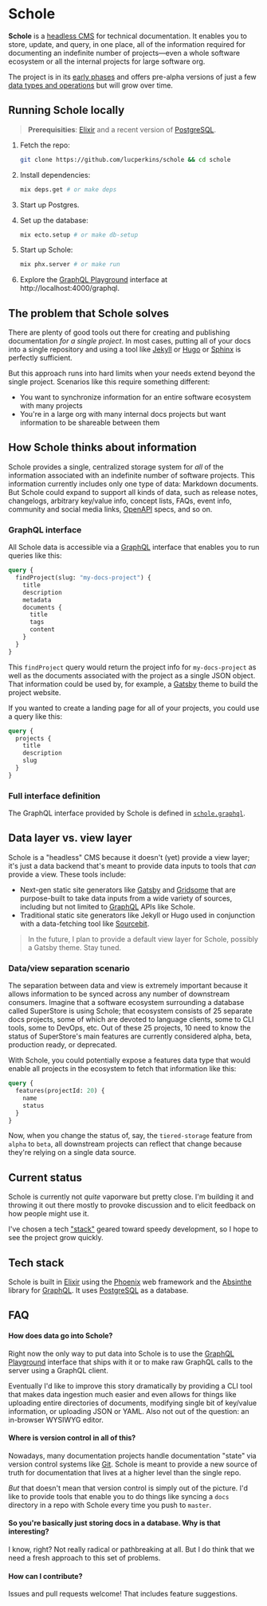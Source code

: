 # Schole

**Schole** is a [headless CMS](https://headlesscms.org/about) for technical documentation. It enables you to store, update, and query, in one place, all of the information required for documenting an indefinite number of projects—even a whole software ecosystem or all the internal projects for large software org.

The project is in its [early phases](#current-status) and offers pre-alpha versions of just a few [data types and operations](#graphql-interface) but will grow over time.

## Running Schole locally

> **Prerequisities**: [Elixir](https://elixir-lang.org/install.html) and a recent version of [PostgreSQL](https://postgresql.org).

1. Fetch the repo:

    ```sh
    git clone https://github.com/lucperkins/schole && cd schole
    ```

1. Install dependencies:

    ```sh
    mix deps.get # or make deps
    ```

1. Start up Postgres.
1. Set up the database:

    ```sh
    mix ecto.setup # or make db-setup
    ```

1. Start up Schole:

    ```sh
    mix phx.server # or make run
    ```

1. Explore the [GraphQL Playground](https://github.com/prisma-labs/graphql-playground) interface at http://localhost:4000/graphql.

## The problem that Schole solves

There are plenty of good tools out there for creating and publishing documentation *for a single project*. In most cases, putting all of your docs into a single repository and using a tool like [Jekyll](https://jekyll-rb.com) or [Hugo](https://gohugo.io) or [Sphinx](https://www.sphinx-doc.org) is perfectly sufficient.

But this approach runs into hard limits when your needs extend beyond the single project. Scenarios like this require something different:

* You want to synchronize information for an entire software ecosystem with many projects
* You're in a large org with many internal docs projects but want information to be shareable between them

## How Schole thinks about information

Schole provides a single, centralized storage system for *all* of the information associated with an indefinite number of software projects. This information currently includes only one type of data: Markdown documents. But Schole could expand to support all kinds of data, such as release notes, changelogs, arbitrary key/value info, concept lists, FAQs, event info, community and social media links, [OpenAPI](https://www.openapis.org) specs, and so on.

### GraphQL interface

All Schole data is accessible via a [GraphQL](https://graphql.org) interface that enables you to run queries like this:

```graphql
query {
  findProject(slug: "my-docs-project") {
    title
    description
    metadata
    documents {
      title
      tags
      content
    }
  }
}
```

This `findProject` query would return the project info for `my-docs-project` as well as the documents associated with the project as a single JSON object. That information could be used by, for example, a [Gatsby](https://gatsbyjs.org) theme to build the project website.

If you wanted to create a landing page for all of your projects, you could use a query like this:

```graphql
query {
  projects {
    title
    description
    slug
  }
}
```

### Full interface definition

The GraphQL interface provided by Schole is defined in [`schole.graphql`](./schole.graphql).

## Data layer vs. view layer

Schole is a "headless" CMS because it doesn't (yet) provide a view layer; it's just a data backend that's meant to provide data inputs to tools that *can* provide a view. These tools include:

* Next-gen static site generators like [Gatsby](https://gatsbyjs.org) and [Gridsome](https://gridsome.org) that are purpose-built to take data inputs from a wide variety of sources, including but not limited to [GraphQL](https://graphql.org) APIs like Schole.
* Traditional static site generators like Jekyll or Hugo used in conjunction with a data-fetching tool like [Sourcebit](https://github.com/stackbithq/sourcebit).

> In the future, I plan to provide a default view layer for Schole, possibly a Gatsby theme. Stay tuned.

### Data/view separation scenario

The separation between data and view is extremely important because it allows information to be synced across any number of downstream consumers. Imagine that a software ecosystem surrounding a database called SuperStore is using Schole; that ecosystem consists of 25 separate docs projects, some of which are devoted to language clients, some to CLI tools, some to DevOps, etc. Out of these 25 projects, 10 need to know the status of SuperStore's main features are currently considered alpha, beta, production ready, or deprecated.

With Schole, you could potentially expose a features data type that would enable all projects in the ecosystem to fetch that information like this:

```graphql
query {
  features(projectId: 20) {
    name
    status
  }
}
```

Now, when you change the status of, say, the `tiered-storage` feature from `alpha` to `beta`, all downstream projects can reflect that change because they're relying on a single data source.

## Current status

Schole is currently not *quite* vaporware but pretty close. I'm building it and throwing it out there mostly to provoke discussion and to elicit feedback on how people might use it.

I've chosen a tech ["stack"](#tech-stack) geared toward speedy development, so I hope to see the project grow quickly.

## Tech stack

Schole is built in [Elixir](https://elixir-lang.com) using the [Phoenix](https://phoenixframework.org) web framework and the [Absinthe](https://hexdocs.pm/absinthe/overview.html) library for [GraphQL](https://graphql.org). It uses [PostgreSQL](https://postgresql.org) as a database.

## FAQ

#### How does data go into Schole?

Right now the only way to put data into Schole is to use the [GraphQL Playground](https://github.com/prisma-labs/graphql-playground) interface that ships with it or to make raw GraphQL calls to the server using a GraphQL client.

Eventually I'd like to improve this story dramatically by providing a CLI tool that makes data ingestion much easier and even allows for things like uploading entire directories of documents, modifying single bit of key/value information, or uploading JSON or YAML. Also not out of the question: an in-browser WYSIWYG editor.

#### Where is version control in all of this?

Nowadays, many documentation projects handle documentation "state" via version control systems like [Git](https://git-scm.com). Schole is meant to provide a new source of truth for documentation that lives at a higher level than the single repo.

*But* that doesn't mean that version control is simply out of the picture. I'd like to provide tools that enable you to do things like syncing a `docs` directory in a repo with Schole every time you push to `master`.

#### So you're basically just storing docs in a database. Why is that interesting?

I know, right? Not really radical or pathbreaking at all. But I do think that we need a fresh approach to this set of problems.

#### How can I contribute?

Issues and pull requests welcome! That includes feature suggestions.
